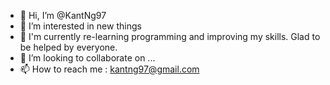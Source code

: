 - 👋 Hi, I’m @KantNg97
- 👀 I’m interested in new things
- 🌱 I'm currently re-learning programming and improving my skills. Glad to be helped by everyone.
- 💞️ I’m looking to collaborate on ...
- 📫 How to reach me : kantng97@gmail.com

<!---
KantNg97/KantNg97 is a ✨ special ✨ repository because its `README.md` (this file) appears on your GitHub profile.
You can click the Preview link to take a look at your changes.
--->
